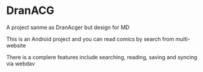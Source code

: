 # DranACG
  A project sanme as DranAcger but design for MD

  This is an Android project and you can read comics by search from multi-website

  There is a complere features include searching, reading, saving and syncing via webdav
